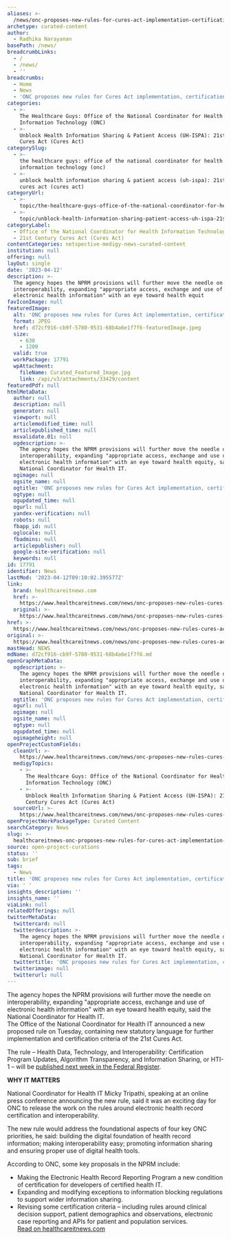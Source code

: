 ```yaml
---
aliases: >-
  /news/onc-proposes-new-rules-for-cures-act-implementation-certifications-and-more
archetype: curated-content
author:
  - Radhika Narayanan
basePath: /news/
breadcrumbLinks:
  - /
  - /news/
  - ''
breadcrumbs:
  - Home
  - News
  - 'ONC proposes new rules for Cures Act implementation, certifications and more'
categories:
  - >-
    The Healthcare Guys: Office of the National Coordinator for Health
    Information Technology (ONC)
  - >-
    Unblock Health Information Sharing & Patient Access (UH-ISPA): 21st Century
    Cures Act (Cures Act)
categorySlug:
  - >-
    the healthcare guys: office of the national coordinator for health
    information technology (onc)
  - >-
    unblock health information sharing & patient access (uh-ispa): 21st century
    cures act (cures act)
categoryUrl:
  - >-
    topic/the-healthcare-guys-office-of-the-national-coordinator-for-health-information-technology-onc
  - >-
    topic/unblock-health-information-sharing-patient-access-uh-ispa-21st-century-cures-act-cures-act
categoryLabel:
  - Office of the National Coordinator for Health Information Technology (ONC)
  - 21st Century Cures Act (Cures Act)
contentCategories: netspective-medigy-news-curated-content
institution: null
offering: null
layOut: single
date: '2023-04-12'
description: >-
  The agency hopes the NPRM provisions will further move the needle on
  interoperability, expanding "appropriate access, exchange and use of
  electronic health information" with an eye toward health equit
favIconImage: null
featuredImage:
  alt: 'ONC proposes new rules for Cures Act implementation, certifications and more'
  format: JPEG
  href: d72cf916-cb9f-5780-9531-68b4a6e1f7f6-featuredImage.jpeg
  size:
    - 630
    - 1200
  valid: true
  workPackage: 17791
  wpAttachment:
    fileName: Curated_Featured_Image.jpg
    link: /api/v3/attachments/33429/content
featuredPdf: null
htmlMetaData:
  author: null
  description: null
  generator: null
  viewport: null
  articlemodified_time: null
  articlepublished_time: null
  msvalidate.01: null
  ogdescription: >-
    The agency hopes the NPRM provisions will further move the needle on
    interoperability, expanding "appropriate access, exchange and use of
    electronic health information" with an eye toward health equity, said the
    National Coordinator for Health IT.
  ogimage: null
  ogsite_name: null
  ogtitle: 'ONC proposes new rules for Cures Act implementation, certifications and more'
  ogtype: null
  ogupdated_time: null
  ogurl: null
  yandex-verification: null
  robots: null
  fbapp_id: null
  oglocale: null
  fbadmins: null
  articlepublisher: null
  google-site-verification: null
  keywords: null
id: 17791
identifier: News
lastMod: '2023-04-12T09:10:02.395577Z'
link:
  brand: healthcareitnews.com
  href: >-
    https://www.healthcareitnews.com/news/onc-proposes-new-rules-cures-act-implementation-certifications-and-more
  original: >-
    https://www.healthcareitnews.com/news/onc-proposes-new-rules-cures-act-implementation-certifications-and-more
href: >-
  https://www.healthcareitnews.com/news/onc-proposes-new-rules-cures-act-implementation-certifications-and-more
original: >-
  https://www.healthcareitnews.com/news/onc-proposes-new-rules-cures-act-implementation-certifications-and-more
mastHead: NEWS
mdName: d72cf916-cb9f-5780-9531-68b4a6e1f7f6.md
openGraphMetaData:
  ogdescription: >-
    The agency hopes the NPRM provisions will further move the needle on
    interoperability, expanding "appropriate access, exchange and use of
    electronic health information" with an eye toward health equity, said the
    National Coordinator for Health IT.
  ogtitle: 'ONC proposes new rules for Cures Act implementation, certifications and more'
  ogurl: null
  ogimage: null
  ogsite_name: null
  ogtype: null
  ogupdated_time: null
  ogimageheight: null
openProjectCustomFields:
  cleanUrl: >-
    https://www.healthcareitnews.com/news/onc-proposes-new-rules-cures-act-implementation-certifications-and-more
  medigyTopics:
    - >-
      The Healthcare Guys: Office of the National Coordinator for Health
      Information Technology (ONC)
    - >-
      Unblock Health Information Sharing & Patient Access (UH-ISPA): 21st
      Century Cures Act (Cures Act)
  sourceUrl: >-
    https://www.healthcareitnews.com/news/onc-proposes-new-rules-cures-act-implementation-certifications-and-more
openProjectWorkPackageType: Curated Content
searchCategory: News
slug: >-
  healthcareitnews-onc-proposes-new-rules-for-cures-act-implementation-certifications-and-more
source: open-project-curations
status: ''
sub: brief
tags:
  - News
title: 'ONC proposes new rules for Cures Act implementation, certifications and more'
via: ' '
insights_description: ''
insights_name: ''
viaLink: null
relatedOfferings: null
twitterMetaData:
  twittercard: null
  twitterdescription: >-
    The agency hopes the NPRM provisions will further move the needle on
    interoperability, expanding "appropriate access, exchange and use of
    electronic health information" with an eye toward health equity, said the
    National Coordinator for Health IT.
  twittertitle: 'ONC proposes new rules for Cures Act implementation, certifications and more'
  twitterimage: null
  twitterurl: null
---
```

<p>The agency hopes the NPRM provisions will further move the needle on interoperability, expanding "appropriate access, exchange and use of electronic health information" with an eye toward health equity, said the National Coordinator for Health IT.<br>The Office of the National Coordinator for Health IT announced a new proposed rule on Tuesday, containing new statutory language for further implementation and certification criteria of the 21st Cures Act.&nbsp;</p><p>The rule – Health Data, Technology, and Interoperability: Certification Program Updates, Algorithm Transparency, and Information Sharing, or HTI-1 – will be&nbsp;<a href="https://www.federalregister.gov/public-inspection/2023-07229/health-data-technology-and-interoperability-certification-program-updates-algorithm-transparency-and">published next week in the Federal Register</a>.</p><p><strong>WHY IT MATTERS</strong></p><p>National Coordinator for Health IT Micky Tripathi, speaking at an online press conference announcing the new rule, said it was an exciting day for ONC to release the work on the rules around electronic health record certification and interoperability.</p><p>The new rule would address the foundational aspects of four key ONC priorities, he said: building the digital foundation of health record information; making interoperability easy; promoting information sharing and ensuring proper use of digital health tools.&nbsp;</p><p>According to ONC, some key proposals in the NPRM include:</p><ul><li>Making the Electronic Health Record Reporting Program a new condition of certification for developers of certified health IT.</li><li>Expanding and modifying exceptions to information blocking regulations to support wider information sharing.</li><li>Revising some certification criteria – including rules around clinical decision support, patient demographics and observations, electronic case reporting and APIs for patient and population services.<br><a href="https://www.healthcareitnews.com/news/onc-proposes-new-rules-cures-act-implementation-certifications-and-more">Read on healthcareitnews.com</a></li></ul>